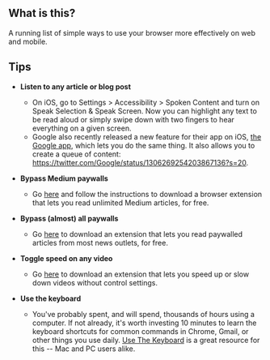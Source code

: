## What is this?
A running list of simple ways to use your browser more effectively on web and mobile.

## Tips
* **Listen to any article or blog post**
  * On iOS, go to Settings >  Accessibility > Spoken Content and turn on Speak Selection & Speak Screen. Now you can highlight any text to be read aloud or simply swipe down with two fingers to hear everything on a given screen.
  * Google also recently released a new feature for their app on iOS, [the Google app](https://apps.apple.com/us/app/google/id284815942), which lets you do the same thing. It also allows you to create a queue of content: https://twitter.com/Google/status/1306269254203867136?s=20.

* **Bypass Medium paywalls**
  * Go [here](https://github.com/manojVivek/medium-unlimited) and follow the instructions to download a browser extension that lets you read unlimited Medium articles, for free.

* **Bypass (almost) all paywalls**
  * Go [here](https://github.com/iamadamdev/bypass-paywalls-chrome) to download an extension that lets you read paywalled articles from most news outlets, for free.

* **Toggle speed on any video**
    * Go [here](https://chrome.google.com/webstore/detail/video-speed-controller/nffaoalbilbmmfgbnbgppjihopabppdk?hl=en) to download an extension that lets you speed up or slow down videos without control settings.

* **Use the keyboard**
  * You've probably spent, and will spend, thousands of hours using a computer. If not already, it's worth investing 10 minutes to learn the keyboard shortcuts for common commands in Chrome, Gmail, or other things you use daily. [Use The Keyboard](https://usethekeyboard.com/) is a great resource for this -- Mac and PC users alike.
